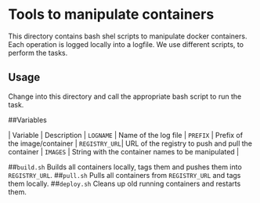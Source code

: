 # Tools to manipulate containers

This directory contains bash shel scripts to manipulate docker containers.
Each operation is logged locally into a logfile. We use different scripts, 
to perform the tasks. 

## Usage
Change into this directory and call the appropriate bash script to run the task.

##Variables

| Variable | Description |
`LOGNAME`  | Name of the log file |
`PREFIX`   | Prefix of the image/container |
`REGISTRY_URL`| URL of the registry to push and pull the container |
`IMAGES` | String with the container names to be manipulated  |

##`build.sh`
Builds all containers locally, tags them and pushes them into `REGISTRY_URL`.
##`pull.sh`
Pulls all containers from `REGISTRY_URL` and tags them locally.
##`deploy.sh`
Cleans up old running containers and restarts them.
